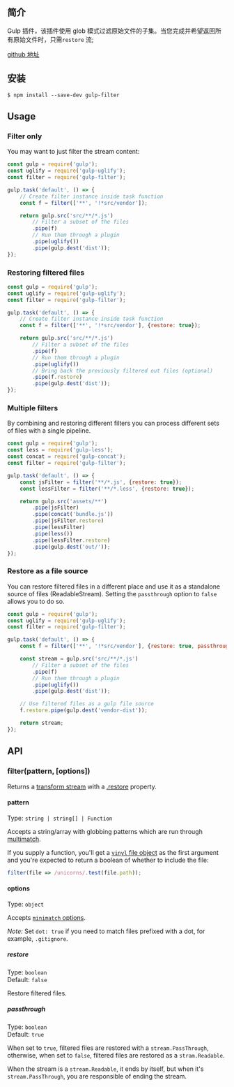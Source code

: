 ## 简介

Gulp 插件，该插件使用 glob 模式过滤原始文件的子集。当您完成并希望返回所有原始文件时，只需`restore` 流;

[github 地址](https://github.com/robrich/gulp-if)

## 安装

```
$ npm install --save-dev gulp-filter
```


## Usage

### Filter only

You may want to just filter the stream content:

```js
const gulp = require('gulp');
const uglify = require('gulp-uglify');
const filter = require('gulp-filter');

gulp.task('default', () => {
	// Create filter instance inside task function
	const f = filter(['**', '!*src/vendor']);

	return gulp.src('src/**/*.js')
		// Filter a subset of the files
		.pipe(f)
		// Run them through a plugin
		.pipe(uglify())
		.pipe(gulp.dest('dist'));
});
```

### Restoring filtered files

```js
const gulp = require('gulp');
const uglify = require('gulp-uglify');
const filter = require('gulp-filter');

gulp.task('default', () => {
	// Create filter instance inside task function
	const f = filter(['**', '!*src/vendor'], {restore: true});

	return gulp.src('src/**/*.js')
		// Filter a subset of the files
		.pipe(f)
		// Run them through a plugin
		.pipe(uglify())
		// Bring back the previously filtered out files (optional)
		.pipe(f.restore)
		.pipe(gulp.dest('dist'));
});
```

### Multiple filters

By combining and restoring different filters you can process different sets of files with a single pipeline.

```js
const gulp = require('gulp');
const less = require('gulp-less');
const concat = require('gulp-concat');
const filter = require('gulp-filter');

gulp.task('default', () => {
	const jsFilter = filter('**/*.js', {restore: true});
	const lessFilter = filter('**/*.less', {restore: true});

	return gulp.src('assets/**')
		.pipe(jsFilter)
		.pipe(concat('bundle.js'))
		.pipe(jsFilter.restore)
		.pipe(lessFilter)
		.pipe(less())
		.pipe(lessFilter.restore)
		.pipe(gulp.dest('out/'));
});
```

### Restore as a file source

You can restore filtered files in a different place and use it as a standalone source of files (ReadableStream). Setting the `passthrough` option to `false` allows you to do so.

```js
const gulp = require('gulp');
const uglify = require('gulp-uglify');
const filter = require('gulp-filter');

gulp.task('default', () => {
	const f = filter(['**', '!*src/vendor'], {restore: true, passthrough: false});

	const stream = gulp.src('src/**/*.js')
		// Filter a subset of the files
		.pipe(f)
		// Run them through a plugin
		.pipe(uglify())
		.pipe(gulp.dest('dist'));

	// Use filtered files as a gulp file source
	f.restore.pipe(gulp.dest('vendor-dist'));

	return stream;
});
```


## API

### filter(pattern, [options])

Returns a [transform stream](https://nodejs.org/api/stream.html#stream_class_stream_transform) with a [.restore](#optionsrestore) property.

#### pattern

Type: `string | string[] | Function`

Accepts a string/array with globbing patterns which are run through [multimatch](https://github.com/sindresorhus/multimatch).

If you supply a function, you'll get a [`vinyl` file object](https://github.com/wearefractal/vinyl#file) as the first argument and you're expected to return a boolean of whether to include the file:

```js
filter(file => /unicorns/.test(file.path));
```

#### options

Type: `object`

Accepts [`minimatch` options](https://github.com/isaacs/minimatch#options).

*Note:* Set `dot: true` if you need to match files prefixed with a dot, for example, `.gitignore`.

##### restore

Type: `boolean`<br>
Default: `false`

Restore filtered files.

##### passthrough

Type: `boolean`<br>
Default: `true`

When set to `true`, filtered files are restored with a `stream.PassThrough`, otherwise, when set to `false`, filtered files are restored as a `stram.Readable`.

When the stream is a `stream.Readable`, it ends by itself, but when it's `stream.PassThrough`, you are responsible of ending the stream.




